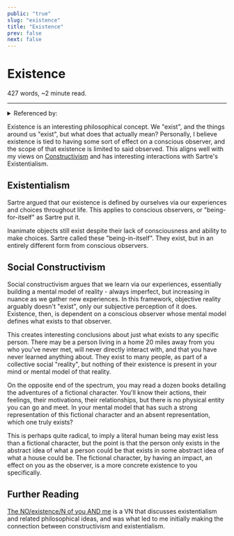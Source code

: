 ```yaml
---
public: "true"
slug: "existence"
title: "Existence"
prev: false
next: false
---
```

<script setup>
import { data } from '../../git.data.ts';
import { useData } from 'vitepress';
const pageData = useData();
</script>
<h1 class="p-name">Existence</h1>
<p>427 words, ~2 minute read. <span v-html="data[`site/${pageData.page.value.relativePath}`]" /></p>
<hr/>

<details><summary>Referenced by:</summary><a href="/garden/fictophilia/index.md">Fictophilia</a></details>

Existence is an interesting philosophical concept. We "exist", and the things around us "exist", but what does that actually mean? Personally, I believe existence is tied to having some sort of effect on a conscious observer, and the scope of that existence is limited to said observed. This aligns well with my views on [Constructivism](/garden/constructivism/index.md) and has interesting interactions with Sartre's Existentialism.

## Existentialism

Sartre argued that our existence is defined by ourselves via our experiences and choices throughout life. This applies to conscious observers, or "being-for-itself" as Sartre put it.

Inanimate objects still exist despite their lack of consciousness and ability to make choices. Sartre called these "being-in-itself". They exist, but in an entirely different form from conscious observers.

## Social Constructivism

Social constructivism argues that we learn via our experiences, essentially building a mental model of reality - always imperfect, but increasing in nuance as we gather new experiences. In this framework, objective reality arguably doesn't "exist", only our subjective perception of it does. Existence, then, is dependent on a conscious observer whose mental model defines what exists to that observer.

This creates interesting conclusions about just what exists to any specific person. There may be a person living in a home 20 miles away from you who you've never met, will never directly interact with, and that you have never learned anything about. They exist to many people, as part of a collective social "reality", but nothing of their existence is present in your mind or mental model of that reality.

On the opposite end of the spectrum, you may read a dozen books detailing the adventures of a fictional character. You'll know their actions, their feelings, their motivations, their relationships, but there is no physical entity you can go and meet. In your mental model that has such a strong representation of this fictional character and an absent representation, which one truly exists?

This is perhaps quite radical, to imply a literal human being may exist less than a fictional character, but the point is that the person only exists in the abstract idea of what a person could be that exists in some abstract idea of what a house could be. The fictional character, by having an impact, an effect on you as the observer, is a more concrete existence to you specifically.

## Further Reading

[The NO/existence/N of you AND me](https://store.steampowered.com/app/2873080/The_NOexistenceN_of_you_AND_me/) is a VN that discusses existentialism and related philosophical ideas, and was what led to me initially making the connection between constructivism and existentialism.